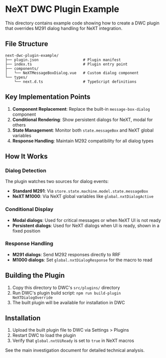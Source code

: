 # NeXT DWC Plugin Example

This directory contains example code showing how to create a DWC plugin that overrides M291 dialog handling for NeXT integration.

## File Structure

```
next-dwc-plugin-example/
├── plugin.json                    # Plugin manifest
├── index.ts                       # Plugin entry point  
├── components/
│   └── NeXTMessageBoxDialog.vue   # Custom dialog component
└── types/
    └── next.d.ts                  # TypeScript definitions
```

## Key Implementation Points

1. **Component Replacement**: Replace the built-in `message-box-dialog` component
2. **Conditional Rendering**: Show persistent dialogs for NeXT, modal for others
3. **State Management**: Monitor both `state.messageBox` and NeXT global variables
4. **Response Handling**: Maintain M292 compatibility for all dialog types

## How It Works

### Dialog Detection
The plugin watches two sources for dialog events:
- **Standard M291**: Via `store.state.machine.model.state.messageBox`
- **NeXT M1000**: Via NeXT global variables like `global.nxtDialogActive`

### Conditional Display
- **Modal dialogs**: Used for critical messages or when NeXT UI is not ready
- **Persistent dialogs**: Used for NeXT dialogs when UI is ready, shown in a fixed position

### Response Handling
- **M291 dialogs**: Send M292 responses directly to RRF
- **M1000 dialogs**: Set `global.nxtDialogResponse` for the macro to read

## Building the Plugin

1. Copy this directory to DWC's `src/plugins/` directory
2. Run DWC's plugin build script: `npm run build-plugin NeXTDialogOverride`
3. The built plugin will be available for installation in DWC

## Installation

1. Upload the built plugin file to DWC via Settings > Plugins
2. Restart DWC to load the plugin
3. Verify that `global.nxtUiReady` is set to `true` in NeXT macros

See the main investigation document for detailed technical analysis.